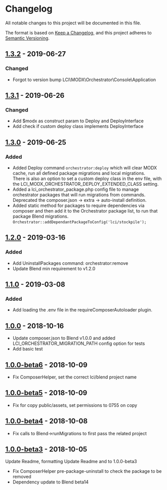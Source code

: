 # Changelog
All notable changes to this project will be documented in this file.

The format is based on [Keep a Changelog](https://keepachangelog.com/en/1.0.0/),
and this project adheres to [Semantic Versioning](https://semver.org/spec/v2.0.0.html).

## [1.3.2](https://github.com/LippertComponents/Orchestrator/compare/v1.3.1...v1.3.2) - 2019-06-27
### Changed
 - Forgot to version bump LCI\MODX\Orchestrator\Console\Application

## [1.3.1](https://github.com/LippertComponents/Orchestrator/compare/v1.3.0...v1.3.1) - 2019-06-26
### Changed
 - Add $modx as construct param to Deploy and DeployInterface
 - Add check if custom deploy class implements DeployInterface

## [1.3.0](https://github.com/LippertComponents/Orchestrator/compare/v1.2.0...v1.3.0) - 2019-06-25

### Added
- Added Deploy command `orchestrator:deploy` which will clear MODX cache, run all defined package migrations and local migrations.  
There is also an option to set a custom deploy class in the env file, with the LCI_MODX_ORCHESTRATOR_DEPLOY_EXTENDED_CLASS setting.
- Added a lci_orchestrator_package.php config file to manage orchestrator packages that will run migrations from commands.  
Deprecated the composer.json -> extra -> auto-install definition.
- Added static method for packages to require dependencies via composer and then add it to the Orchestrator package list, 
to run that package Blend migrations. `Orchestrator::addDependantPackageToConfig('lci/stockpile');`

## [1.2.0](https://github.com/LippertComponents/Orchestrator/compare/v1.1.0...v1.2.0) - 2019-03-16

### Added
- Add UninstallPackages command: orchestrator:remove
- Update Blend min requirement to v1.2.0

## [1.1.0](https://github.com/LippertComponents/Orchestrator/compare/v1.0.0...v1.1.0) - 2019-03-08

### Added
- Add loading the .env file in the requireComposerAutoloader plugin.

## [1.0.0](https://github.com/LippertComponents/Orchestrator/releases/tag/v1.0.0) - 2018-10-16

- Update composer.json to Blend v1.0.0 and added LCI_ORCHESTRATOR_MIGRATION_PATH config option for tests
- Add basic test

## [1.0.0-beta6](https://github.com/LippertComponents/Orchestrator/releases/tag/v1.0.0-beta6) - 2018-10-09

- Fix ComposerHelper, set the correct lci/blend project name

## [1.0.0-beta5](https://github.com/LippertComponents/Orchestrator/releases/tag/v1.0.0-beta5) - 2018-10-09

- Fix for copy public/assets, set permissions to 0755 on copy

## [1.0.0-beta4](https://github.com/LippertComponents/Orchestrator/releases/tag/v1.0.0-beta4) - 2018-10-08

- Fix calls to Blend->runMigrations to first pass the related project 

## [1.0.0-beta3](https://github.com/LippertComponents/Orchestrator/releases/tag/v1.0.0-beta3) - 2018-10-05

Update Readme, formatting
Update Readme and to 1.0.0-beta3

- Fix ComposerHelper pre-package-uninstall to check the package to be removed
- Dependency update to Blend beta14 
